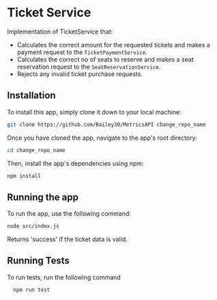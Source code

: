 # Ticket Service

Implementation of TicketService that:

-   Calculates the correct amount for the requested tickets and makes a payment request to the `TicketPaymentService`.
-   Calculates the correct no of seats to reserve and makes a seat reservation request to the `SeatReservationService`.
-   Rejects any invalid ticket purchase requests.

## Installation

To install this app, simply clone it down to your local machine:

```bash
git clone https://github.com/Bailey30/MetricsAPI change_repo_name
```

Once you have cloned the app, navigate to the app's root directory:

```bash
cd change_repo_name
```

Then, install the app's dependencies using npm:

```bash
npm install
```

## Running the app

To run the app, use the following command:

```bash
node src/index.js
```

Returns 'success' if the ticket data is valid.

## Running Tests

To run tests, run the following command

```bash
  npm run test
```

